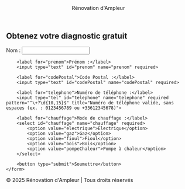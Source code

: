 <header>Rénovation d'Ampleur</header>
<div class="container">
    <h2>Obtenez votre diagnostic gratuit</h2>
    <form id="prospectForm">
        <label for="nom">Nom :</label>
        <input type="text" id="nom" name="nom" required>

        <label for="prenom">Prénom :</label>
        <input type="text" id="prenom" name="prenom" required>

        <label for="codePostal">Code Postal :</label>
        <input type="text" id="codePostal" name="codePostal" required>

        <label for="telephone">Numéro de téléphone :</label>
        <input type="tel" id="telephone" name="telephone" required pattern="^\+?\d{10,15}$" title="Numéro de téléphone valide, sans espaces (ex. : 0123456789 ou +33612345678)">

        <label for="chauffage">Mode de chauffage :</label>
        <select id="chauffage" name="chauffage" required>
            <option value="electrique">Électrique</option>
            <option value="gaz">Gaz</option>
            <option value="fioul">Fioul</option>
            <option value="bois">Bois</option>
            <option value="pompeChaleur">Pompe à chaleur</option>
        </select>

        <button type="submit">Soumettre</button>
    </form>
</div>

<footer>
    <p>&copy; 2025 Rénovation d'Ampleur | Tous droits réservés</p>
</footer>
